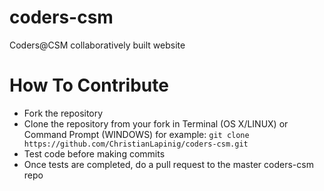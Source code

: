 # coders-csm
Coders@CSM collaboratively built website



# How To Contribute
- Fork the repository
- Clone the repository from your fork in Terminal (OS X/LINUX) or Command Prompt (WINDOWS) for example:
  `git clone https://github.com/ChristianLapinig/coders-csm.git`
- Test code before making commits
- Once tests are completed, do a pull request to the master coders-csm repo
